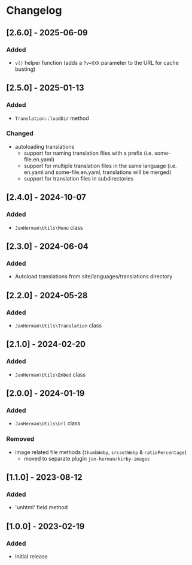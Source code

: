 # Changelog

## [2.6.0] - 2025-06-09
### Added
- `v()` helper function (adds a `?v=XXX` parameter to the URL for cache busting)


## [2.5.0] - 2025-01-13
### Added
- `Translation::loadDir` method

### Changed
- autoloading translations
    - support for naming translation files with a prefix (i.e. some-file.en.yaml)
    - support for multiple translation files in the same language (i.e. en.yaml and some-file.en.yaml, translations will be merged)
    - support for translation files in subdirectories


## [2.4.0] - 2024-10-07
### Added
- `JanHerman\Utils\Menu` class


## [2.3.0] - 2024-06-04
### Added
- Autoload translations from site/languages/translations directory


## [2.2.0] - 2024-05-28
### Added
- `JanHerman\Utils\Translation` class


## [2.1.0] - 2024-02-20
### Added
- `JanHerman\Utils\Embed` class


## [2.0.0] - 2024-01-19
### Added
- `JanHerman\Utils\Url` class

### Removed
- image related file methods (`thumbWebp`, `srcsetWebp` & `ratioPercentage`)
    - moved to separate plugin `jan-herman/kirby-images`


## [1.1.0] - 2023-08-12
### Added
- 'unhtml' field method


## [1.0.0] - 2023-02-19
### Added
- Initial release
